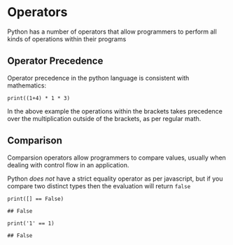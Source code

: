 # Operators

Python has a number of operators that allow programmers to perform all kinds of operations within their programs


## Operator Precedence
Operator precedence in the python language is consistent with mathematics:

```
print((1+4) * 1 * 3)

```

In the above example the operations within the brackets takes precedence over the multiplication outside of the brackets, as per regular math.

## Comparison

Comparsion operators allow programmers to compare values, usually when dealing with control flow in an application.



Python _does not_ have a strict equality operator as per javascript, but if you compare two distinct types then the evaluation will return `false`

```
print([] == False)

## False

print('1' == 1)

## False
```
